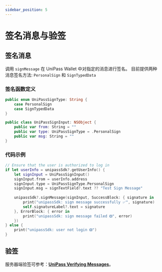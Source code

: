 ```yaml
---
sidebar_position: 5
---
```


# 签名消息与验签

## 签名消息

调用 `signMessage` 在 UniPass Wallet 中对指定的消息进行签名。 目前提供两种消息签名方法: `PersonalSign` 和 `SignTypedData`

### 签名函数定义

```swift
public enum UniPassSignType: String {
    case PersonalSign
    case SignTypedData
}

public class UniPassSignInput: NSObject {
    public var from: String = ""
    public var type: UniPassSignType = .PersonalSign
    public var msg: String = ""
}

```

### 代码示例

```swift
// Ensure that the user is authorized to log in
if let userInfo = unipassSdk?.getUserInfo() {
    let signInput = UniPassSignInput()
    signInput.from = userInfo.address
    signInput.type = UniPassSignType.PersonalSign
    signInput.msg = signTextField?.text ?? "Test Sign Message"
        
    unipassSdk?.signMessage(signInput, SuccessBlock: { signature in
        print("unipassSdk: sign message successfully ✅", signature)
        self.signatureLabel?.text = signature
    }, ErrorBlock: { error in
        print("unipassSdk: sign message failed ❎", error)
    })
} else {
    print("unipassSdk: user not login ❎")
}

```

## 验签

服务器端验签可参考：[**UniPass Verifying Messages**](../verifying-messages/01-unipass-verifying-messages.mdx)。